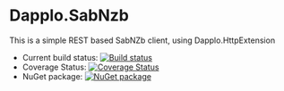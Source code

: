 # Dapplo.SabNzb
This is a simple REST based SabNZb client, using Dapplo.HttpExtension

- Current build status: [![Build status](https://ci.appveyor.com/api/projects/status/d78ubenwypiwg3j4?svg=true)](https://ci.appveyor.com/project/dapplo/dapplo-sabnzb)
- Coverage Status: [![Coverage Status](https://coveralls.io/repos/github/dapplo/Dapplo.SabNzb/badge.svg?branch=master)](https://coveralls.io/github/dapplo/Dapplo.SabNzb?branch=master)
- NuGet package: [![NuGet package](https://badge.fury.io/nu/dapplo.sabnzb.svg)](https://badge.fury.io/nu/dapplo.sabnzb)
